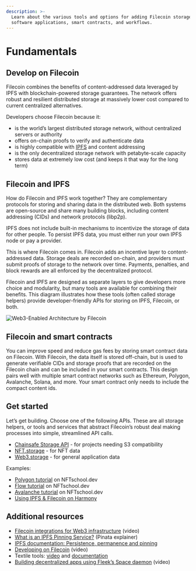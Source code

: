 ```yaml
---
description: >-
  Learn about the various tools and options for adding Filecoin storage to
  software applications, smart contracts, and workflows.
---
```


# Fundamentals

## Develop on Filecoin

Filecoin combines the benefits of content-addressed data leveraged by IPFS with blockchain-powered storage guarantees. The network offers robust and resilient distributed storage at massively lower cost compared to current centralized alternatives.

Developers choose Filecoin because it:

* is the world’s largest distributed storage network, without centralized servers or authority
* offers on-chain proofs to verify and authenticate data
* is highly compatible with [IPFS](https://ipfs.tech/) and content addressing
* is the only decentralized storage network with petabyte-scale capacity
* stores data at extremely low cost (and keeps it that way for the long term)

## Filecoin and IPFS

How do Filecoin and IPFS work together? They are complementary protocols for storing and sharing data in the distributed web. Both systems are open-source and share many building blocks, including content addressing (CIDs) and network protocols (libp2p).

IPFS does not include built-in mechanisms to incentivize the storage of data for other people. To persist IPFS data, you must either run your own IPFS node or pay a provider.

This is where Filecoin comes in. Filecoin adds an incentive layer to content-addressed data. Storage deals are recorded on-chain, and providers must submit proofs of storage to the network over time. Payments, penalties, and block rewards are all enforced by the decentralized protocol.

Filecoin and IPFS are designed as separate layers to give developers more choice and modularity, but many tools are available for combining their benefits. This diagram illustrates how these tools (often called storage helpers) provide developer-friendly APIs for storing on IPFS, Filecoin, or both.

![Web3-Enabled Architecture by Filecoin](../../.gitbook/assets/smart-contracts-fundamentals-overview-web3-architecture.webp)

## Filecoin and smart contracts

You can improve speed and reduce gas fees by storing smart contract data on Filecoin. With Filecoin, the data itself is stored off-chain, but is used to generate verifiable CIDs and storage proofs that are recorded on the Filecoin chain and can be included in your smart contracts. This design pairs well with multiple smart contract networks such as Ethereum, Polygon, Avalanche, Solana, and more. Your smart contract only needs to include the compact content ids.

## Get started

Let’s get building. Choose one of the following APIs. These are all storage helpers, or tools and services that abstract Filecoin’s robust deal making processes into simple, streamlined API calls.

* [Chainsafe Storage API](https://docs.storage.chainsafe.io/) - for projects needing S3 compatibility
* [NFT.storage](https://nft.storage/) - for NFT data
* [Web3.storage](https://web3.storage/) - for general application data

Examples:

* [Polygon tutorial](https://nftschool.dev/tutorial/mint-nftstorage-polygon/) on NFTschool.dev
* [Flow tutorial](https://nftschool.dev/tutorial/flow-nft-marketplace/) on NFTschool.dev
* [Avalanche tutorial](https://nftschool.dev/tutorial/avax-nft/) on NFTschool.dev
* [Using IPFS & Filecoin on Harmony](https://docs.harmony.one/home/developers/tutorials/ipfs-filecoin)

## Additional resources

* [Filecoin integrations for Web3 infrastructure](https://www.youtube.com/watch?v=Q0oe6i7d1u4) (video)
* [What is an IPFS Pinning Service?](https://medium.com/pinata/what-is-an-ipfs-pinning-service-f6ed4cd7e475) (Pinata explainer)
* [IPFS documentation: Persistence, permanence and pinning](https://docs.ipfs.tech/concepts/persistence/)
* [Developing on Filecoin](https://www.youtube.com/watch?v=aGCpq0Xf-w8) (video)
* Textile tools: [video](https://www.youtube.com/watch?v=IZ8M9m9\_uJY) and [documentation](https://docs.textile.io/)
* [Building decentralized apps using Fleek’s Space daemon](https://www.youtube.com/watch?v=pWJ5fty-7mA) (video)
